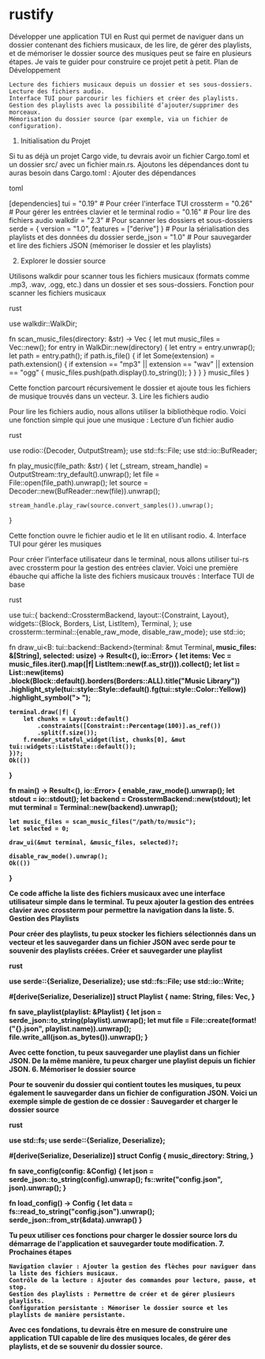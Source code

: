 # rustify

Développer une application TUI en Rust qui permet de naviguer dans un dossier contenant des fichiers musicaux, de les lire, de gérer des playlists, et de mémoriser le dossier source des musiques peut se faire en plusieurs étapes. Je vais te guider pour construire ce projet petit à petit.
Plan de Développement

    Lecture des fichiers musicaux depuis un dossier et ses sous-dossiers.
    Lecture des fichiers audio.
    Interface TUI pour parcourir les fichiers et créer des playlists.
    Gestion des playlists avec la possibilité d’ajouter/supprimer des morceaux.
    Mémorisation du dossier source (par exemple, via un fichier de configuration).

1. Initialisation du Projet

Si tu as déjà un projet Cargo vide, tu devrais avoir un fichier Cargo.toml et un dossier src/ avec un fichier main.rs. Ajoutons les dépendances dont tu auras besoin dans Cargo.toml :
Ajouter des dépendances

toml

[dependencies]
tui = "0.19"               # Pour créer l'interface TUI
crossterm = "0.26"          # Pour gérer les entrées clavier et le terminal
rodio = "0.16"              # Pour lire des fichiers audio
walkdir = "2.3"             # Pour scanner les dossiers et sous-dossiers
serde = { version = "1.0", features = ["derive"] }  # Pour la sérialisation des playlists et des données du dossier
serde_json = "1.0"          # Pour sauvegarder et lire des fichiers JSON (mémoriser le dossier et les playlists)

2. Explorer le dossier source

Utilisons walkdir pour scanner tous les fichiers musicaux (formats comme .mp3, .wav, .ogg, etc.) dans un dossier et ses sous-dossiers.
Fonction pour scanner les fichiers musicaux

rust

use walkdir::WalkDir;

fn scan_music_files(directory: &str) -> Vec<String> {
    let mut music_files = Vec::new();
    for entry in WalkDir::new(directory) {
        let entry = entry.unwrap();
        let path = entry.path();
        if path.is_file() {
            if let Some(extension) = path.extension() {
                if extension == "mp3" || extension == "wav" || extension == "ogg" {
                    music_files.push(path.display().to_string());
                }
            }
        }
    }
    music_files
}

Cette fonction parcourt récursivement le dossier et ajoute tous les fichiers de musique trouvés dans un vecteur.
3. Lire les fichiers audio

Pour lire les fichiers audio, nous allons utiliser la bibliothèque rodio. Voici une fonction simple qui joue une musique :
Lecture d’un fichier audio

rust

use rodio::{Decoder, OutputStream};
use std::fs::File;
use std::io::BufReader;

fn play_music(file_path: &str) {
    let (_stream, stream_handle) = OutputStream::try_default().unwrap();
    let file = File::open(file_path).unwrap();
    let source = Decoder::new(BufReader::new(file)).unwrap();
    
    stream_handle.play_raw(source.convert_samples()).unwrap();
}

Cette fonction ouvre le fichier audio et le lit en utilisant rodio.
4. Interface TUI pour gérer les musiques

Pour créer l’interface utilisateur dans le terminal, nous allons utiliser tui-rs avec crossterm pour la gestion des entrées clavier. Voici une première ébauche qui affiche la liste des fichiers musicaux trouvés :
Interface TUI de base

rust

use tui::{
    backend::CrosstermBackend,
    layout::{Constraint, Layout},
    widgets::{Block, Borders, List, ListItem},
    Terminal,
};
use crossterm::terminal::{enable_raw_mode, disable_raw_mode};
use std::io;

fn draw_ui<B: tui::backend::Backend>(terminal: &mut Terminal<B>, music_files: &[String], selected: usize) -> Result<(), io::Error> {
    let items: Vec<ListItem> = music_files.iter().map(|f| ListItem::new(f.as_str())).collect();
    let list = List::new(items)
        .block(Block::default().borders(Borders::ALL).title("Music Library"))
        .highlight_style(tui::style::Style::default().fg(tui::style::Color::Yellow))
        .highlight_symbol("> ");
    
    terminal.draw(|f| {
        let chunks = Layout::default()
            .constraints([Constraint::Percentage(100)].as_ref())
            .split(f.size());
        f.render_stateful_widget(list, chunks[0], &mut tui::widgets::ListState::default());
    })?;
    Ok(())
}

fn main() -> Result<(), io::Error> {
    enable_raw_mode().unwrap();
    let stdout = io::stdout();
    let backend = CrosstermBackend::new(stdout);
    let mut terminal = Terminal::new(backend).unwrap();

    let music_files = scan_music_files("/path/to/music");
    let selected = 0;

    draw_ui(&mut terminal, &music_files, selected)?;
    
    disable_raw_mode().unwrap();
    Ok(())
}

Ce code affiche la liste des fichiers musicaux avec une interface utilisateur simple dans le terminal. Tu peux ajouter la gestion des entrées clavier avec crossterm pour permettre la navigation dans la liste.
5. Gestion des Playlists

Pour créer des playlists, tu peux stocker les fichiers sélectionnés dans un vecteur et les sauvegarder dans un fichier JSON avec serde pour te souvenir des playlists créées.
Créer et sauvegarder une playlist

rust

use serde::{Serialize, Deserialize};
use std::fs::File;
use std::io::Write;

#[derive(Serialize, Deserialize)]
struct Playlist {
    name: String,
    files: Vec<String>,
}

fn save_playlist(playlist: &Playlist) {
    let json = serde_json::to_string(playlist).unwrap();
    let mut file = File::create(format!("{}.json", playlist.name)).unwrap();
    file.write_all(json.as_bytes()).unwrap();
}

Avec cette fonction, tu peux sauvegarder une playlist dans un fichier JSON. De la même manière, tu peux charger une playlist depuis un fichier JSON.
6. Mémoriser le dossier source

Pour te souvenir du dossier qui contient toutes les musiques, tu peux également le sauvegarder dans un fichier de configuration JSON. Voici un exemple simple de gestion de ce dossier :
Sauvegarder et charger le dossier source

rust

use std::fs;
use serde::{Serialize, Deserialize};

#[derive(Serialize, Deserialize)]
struct Config {
    music_directory: String,
}

fn save_config(config: &Config) {
    let json = serde_json::to_string(config).unwrap();
    fs::write("config.json", json).unwrap();
}

fn load_config() -> Config {
    let data = fs::read_to_string("config.json").unwrap();
    serde_json::from_str(&data).unwrap()
}

Tu peux utiliser ces fonctions pour charger le dossier source lors du démarrage de l'application et sauvegarder toute modification.
7. Prochaines étapes

    Navigation clavier : Ajouter la gestion des flèches pour naviguer dans la liste des fichiers musicaux.
    Contrôle de la lecture : Ajouter des commandes pour lecture, pause, et stop.
    Gestion des playlists : Permettre de créer et de gérer plusieurs playlists.
    Configuration persistante : Mémoriser le dossier source et les playlists de manière persistante.

Avec ces fondations, tu devrais être en mesure de construire une application TUI capable de lire des musiques locales, de gérer des playlists, et de se souvenir du dossier source.